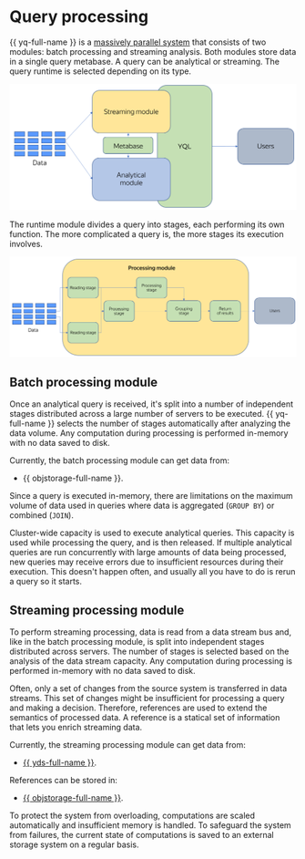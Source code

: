 # Query processing

{{ yq-full-name }} is a [massively parallel system](https://en.wikipedia.org/wiki/Massively_parallel) that consists of two modules: batch processing and streaming analysis. Both modules store data in a single query metabase. A query can be analytical or streaming. The query runtime is selected depending on its type.

![query-processing](../../_assets/query/query-processing.png)

The runtime module divides a query into stages, each performing its own function. The more complicated a query is, the more stages its execution involves.

![yq-stages](../../_assets/query/yq-stages.png)

## Batch processing module

Once an analytical query is received, it's split into a number of independent stages distributed across a large number of servers to be executed. {{ yq-full-name }} selects the number of stages automatically after analyzing the data volume. Any computation during processing is performed in-memory with no data saved to disk.

Currently, the batch processing module can get data from:
- {{ objstorage-full-name }}.

Since a query is executed in-memory, there are limitations on the maximum volume of data used in queries where data is aggregated (`GROUP BY`) or combined (`JOIN`).

Cluster-wide capacity is used to execute analytical queries. This capacity is used while processing the query, and is then released. If multiple analytical queries are run concurrently with large amounts of data being processed, new queries may receive errors due to insufficient resources during their execution. This doesn't happen often, and usually all you have to do is rerun a query so it starts.

## Streaming processing module

To perform streaming processing, data is read from a data stream bus and, like in the batch processing module, is split into independent stages distributed across servers. The number of stages is selected based on the analysis of the data stream capacity. Any computation during processing is performed in-memory with no data saved to disk.

Often, only a set of changes from the source system is transferred in data streams. This set of changes might be insufficient for processing a query and making a decision. Therefore, references are used to extend the semantics of processed data. A reference is a statical set of information that lets you enrich streaming data.

Currently, the streaming processing module can get data from:
- [{{ yds-full-name }}](../../data-streams/concepts/index.md).

References can be stored in:
- [{{ objstorage-full-name }}](../../storage/concepts/index.md).

To protect the system from overloading, computations are scaled automatically and insufficient memory is handled. To safeguard the system from failures, the current state of computations is saved to an external storage system on a regular basis.

